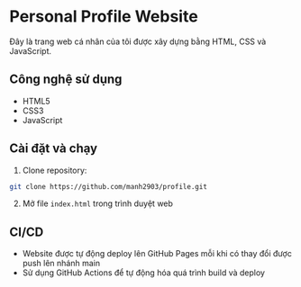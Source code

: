 # Personal Profile Website

Đây là trang web cá nhân của tôi được xây dựng bằng HTML, CSS và JavaScript.

## Công nghệ sử dụng
- HTML5
- CSS3
- JavaScript

## Cài đặt và chạy
1. Clone repository:
```bash
git clone https://github.com/manh2903/profile.git
```
2. Mở file `index.html` trong trình duyệt web

## CI/CD
- Website được tự động deploy lên GitHub Pages mỗi khi có thay đổi được push lên nhánh main
- Sử dụng GitHub Actions để tự động hóa quá trình build và deploy 